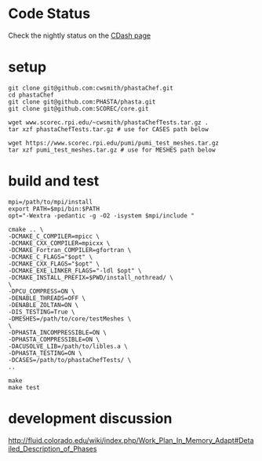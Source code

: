 # Code Status
Check the nightly status on the
[CDash page](http://my.cdash.org/index.php?project=phastaChef)

# setup
    git clone git@github.com:cwsmith/phastaChef.git
    cd phastaChef
    git clone git@github.com:PHASTA/phasta.git
    git clone git@github.com:SCOREC/core.git

    wget www.scorec.rpi.edu/~cwsmith/phastaChefTests.tar.gz .
    tar xzf phastaChefTests.tar.gz # use for CASES path below

    wget https://www.scorec.rpi.edu/pumi/pumi_test_meshes.tar.gz
    tar xzf pumi_test_meshes.tar.gz # use for MESHES path below

# build and test

    mpi=/path/to/mpi/install
    export PATH=$mpi/bin:$PATH
    opt="-Wextra -pedantic -g -O2 -isystem $mpi/include "

    cmake .. \
    -DCMAKE_C_COMPILER=mpicc \
    -DCMAKE_CXX_COMPILER=mpicxx \
    -DCMAKE_Fortran_COMPILER=gfortran \
    -DCMAKE_C_FLAGS="$opt" \
    -DCMAKE_CXX_FLAGS="$opt" \
    -DCMAKE_EXE_LINKER_FLAGS="-ldl $opt" \
    -DCMAKE_INSTALL_PREFIX=$PWD/install_nothread/ \
    \
    -DPCU_COMPRESS=ON \
    -DENABLE_THREADS=OFF \
    -DENABLE_ZOLTAN=ON \
    -DIS_TESTING=True \
    -DMESHES=/path/to/core/testMeshes \
    \
    -DPHASTA_INCOMPRESSIBLE=ON \
    -DPHASTA_COMPRESSIBLE=ON \
    -DACUSOLVE_LIB=/path/to/libles.a \
    -DPHASTA_TESTING=ON \
    -DCASES=/path/to/phastaChefTests/ \
    ..

    make
    make test


# development discussion

http://fluid.colorado.edu/wiki/index.php/Work_Plan_In_Memory_Adapt#Detailed_Description_of_Phases
